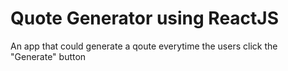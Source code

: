 # Quote Generator using ReactJS

An app that could generate a qoute everytime the users click the "Generate" button
